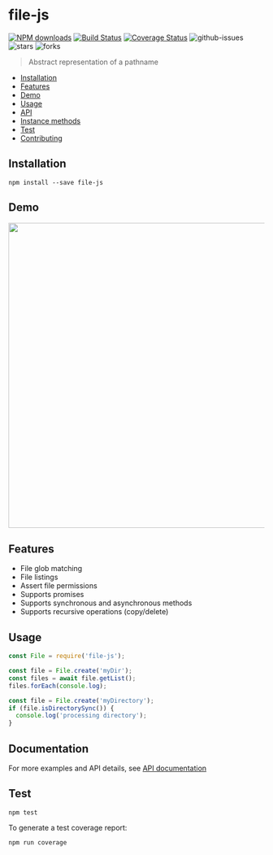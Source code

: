 # file-js

[![NPM downloads](https://img.shields.io/npm/dm/file-js.svg?style=flat)](https://npmjs.org/package/file-js)
[![Build Status](https://travis-ci.org/nspragg/file-js.svg)](https://travis-ci.org/nspragg/file-js) 
[![Coverage Status](https://coveralls.io/repos/github/nspragg/file-js/badge.svg?branch=master)](https://coveralls.io/github/nspragg/file-js?branch=master)
![github-issues](https://img.shields.io/github/issues/nspragg/file-js.svg)
![stars](https://img.shields.io/github/stars/nspragg/file-js.svg)
![forks](https://img.shields.io/github/forks/nspragg/file-js.svg)
> Abstract representation of a pathname

* [Installation](#installation)
* [Features](#features)
* [Demo](#demo)
* [Usage](#usage)
* [API](#api)
* [Instance methods](#instance-methods)
* [Test](#test)
* [Contributing](#contributing)

## Installation

```
npm install --save file-js
```

## Demo

<img src="https://cloud.githubusercontent.com/assets/5588391/23019443/50b62ff8-f43a-11e6-9f1a-1fc7ce079fcc.gif" width="600">

## Features

* File glob matching
* File listings
* Assert file permissions
* Supports promises
* Supports synchronous and asynchronous methods
* Supports recursive operations (copy/delete)

## Usage

```js
const File = require('file-js');

const file = File.create('myDir');
const files = await file.getList();
files.forEach(console.log);

const file = File.create('myDirectory');
if (file.isDirectorySync()) {
  console.log('processing directory');
}
```

## Documentation
For more examples and API details, see [API documentation](https://nspragg.github.io/file-js/)

## Test

```
npm test
```

To generate a test coverage report:

```
npm run coverage
```

